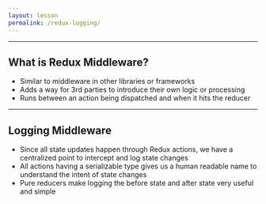 ```yaml
---
layout: lesson
permalink: /redux-logging/
---
```


---

## What is Redux Middleware?

- Similar to middleware in other libraries or frameworks
- Adds a way for 3rd parties to introduce their own logic or processing
- Runs between an action being dispatched and when it hits the reducer

---

## Logging Middleware

- Since all state updates happen through Redux actions, we have a centralized point to intercept and log state changes
- All actions having a serializable type gives us a human readable name to understand the intent of state changes
- Pure reducers make logging the before state and after state very useful and simple
